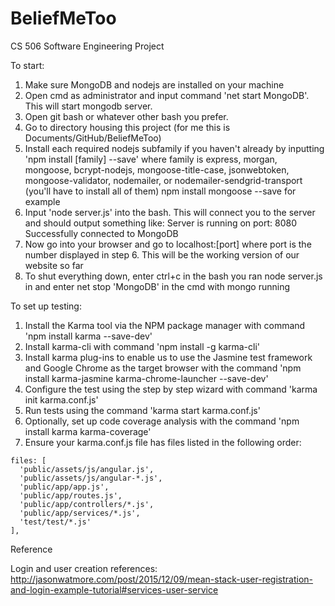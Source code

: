 # BeliefMeToo
CS 506 Software Engineering Project

To start:
1. Make sure MongoDB and nodejs are installed on your machine
2. Open cmd as administrator and input command 'net start MongoDB'. This will start mongodb server.
3. Open git bash or whatever other bash you prefer.
4. Go to directory housing this project (for me this is Documents/GitHub/BeliefMeToo)
5. Install each required nodejs subfamily if you haven't already by inputting 'npm install [family] --save'
   where family is express, morgan, mongoose, bcrypt-nodejs, mongoose-title-case, jsonwebtoken, mongoose-validator, nodemailer, or nodemailer-sendgrid-transport
   (you'll have to install all of them) npm install mongoose --save for example
6. Input 'node server.js' into the bash. This will connect you to the server and should output something like:
   Server is running on port: 8080
   Successfully connected to MongoDB
7. Now go into your browser and go to localhost:[port] where port is the number displayed in step 6. This will be
   the working version of our website so far
8. To shut everything down, enter ctrl+c in the bash you ran node server.js in and enter net stop 'MongoDB' in the cmd
   with mongo running

To set up testing:
1. Install the Karma tool via the NPM package manager with command 'npm install karma --save-dev'
2. Install karma-cli with command 'npm install -g karma-cli'
3. Install karma plug-ins to enable us to use the Jasmine test framework and Google Chrome as the target browser with the command 'npm install karma-jasmine karma-chrome-launcher --save-dev'
4. Configure the test using the step by step wizard with command 'karma init karma.conf.js'
5. Run tests using the command 'karma start karma.conf.js'
6. Optionally, set up code coverage analysis with the command 'npm install karma karma-coverage'
7. Ensure your karma.conf.js file has files listed in the following order:
```
files: [
  'public/assets/js/angular.js',
  'public/assets/js/angular-*.js',
  'public/app/app.js',
  'public/app/routes.js',
  'public/app/controllers/*.js',
  'public/app/services/*.js',
  'test/test/*.js'
],
```

Reference

Login and user creation references:
http://jasonwatmore.com/post/2015/12/09/mean-stack-user-registration-and-login-example-tutorial#services-user-service
